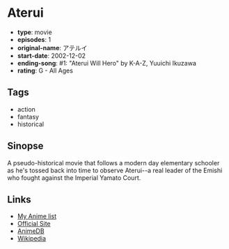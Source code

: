 # Aterui

-   **type**: movie
-   **episodes**: 1
-   **original-name**: アテルイ
-   **start-date**: 2002-12-02
-   **ending-song**: #1: "Aterui Will Hero" by K-A-Z, Yuuichi Ikuzawa
-   **rating**: G - All Ages

## Tags

-   action
-   fantasy
-   historical

## Sinopse

A pseudo-historical movie that follows a modern day elementary schooler as he's tossed back into time to observe Aterui--a real leader of the Emishi who fought against the Imperial Yamato Court.

## Links

-   [My Anime list](https://myanimelist.net/anime/23523/Aterui)
-   [Official Site](http://www.cinema-tohoku.co.jp/movie/aterui/index.html)
-   [AnimeDB](http://anidb.info/perl-bin/animedb.pl?show=anime&aid=8509)
-   [Wikipedia](<http://ja.wikipedia.org/wiki/%E3%82%A2%E3%83%86%E3%83%AB%E3%82%A4_(%E3%82%A2%E3%83%8B%E3%83%A1%E6%98%A0%E7%94%BB)>)
